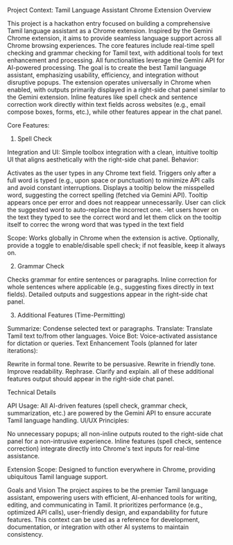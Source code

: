 Project Context: Tamil Language Assistant Chrome Extension
Overview

This project is a hackathon entry focused on building a comprehensive Tamil language assistant as a Chrome extension. Inspired by the Gemini Chrome extension, it aims to provide seamless language support across all Chrome browsing experiences. The core features include real-time spell checking and grammar checking for Tamil text, with additional tools for text enhancement and processing. All functionalities leverage the Gemini API for AI-powered processing. The goal is to create the best Tamil language assistant, emphasizing usability, efficiency, and integration without disruptive popups.
The extension operates universally in Chrome when enabled, with outputs primarily displayed in a right-side chat panel similar to the Gemini extension. Inline features like spell check and sentence correction work directly within text fields across websites (e.g., email compose boxes, forms, etc.), while other features appear in the chat panel.

Core Features:

1. Spell Check

Integration and UI: Simple toolbox integration with a clean, intuitive tooltip UI that aligns aesthetically with the right-side chat panel.
Behavior:

Activates as the user types in any Chrome text field.
Triggers only after a full word is typed (e.g., upon space or punctuation) to minimize API calls and avoid constant interruptions.
Displays a tooltip below the misspelled word, suggesting the correct spelling (fetched via Gemini API).
Tooltip appears once per error and does not reappear unnecessarily.
User can click the suggested word to auto-replace the incorrect one.
-let users hover on the text they typed to see the correct word and let them click on the tooltip itself to correc the wrong word that was typed in the text field


Scope: Works globally in Chrome when the extension is active. Optionally, provide a toggle to enable/disable spell check; if not feasible, keep it always on.

2. Grammar Check

Checks grammar for entire sentences or paragraphs.
Inline correction for whole sentences where applicable (e.g., suggesting fixes directly in text fields).
Detailed outputs and suggestions appear in the right-side chat panel.

3. Additional Features (Time-Permitting)

Summarize: Condense selected text or paragraphs.
Translate: Translate Tamil text to/from other languages.
Voice Bot: Voice-activated assistance for dictation or queries.
Text Enhancement Tools (planned for later iterations):

Rewrite in formal tone.
Rewrite to be persuasive.
Rewrite in friendly tone.
Improve readability.
Rephrase.
Clarify and explain.
all of these additional features output should appear in the right-side chat panel.



Technical Details

API Usage: All AI-driven features (spell check, grammar check, summarization, etc.) are powered by the Gemini API to ensure accurate Tamil language handling.
UI/UX Principles:

No unnecessary popups; all non-inline outputs routed to the right-side chat panel for a non-intrusive experience.
Inline features (spell check, sentence correction) integrate directly into Chrome's text inputs for real-time assistance.


Extension Scope: Designed to function everywhere in Chrome, providing ubiquitous Tamil language support.

Goals and Vision
The project aspires to be the premier Tamil language assistant, empowering users with efficient, AI-enhanced tools for writing, editing, and communicating in Tamil. It prioritizes performance (e.g., optimized API calls), user-friendly design, and expandability for future features. This context can be used as a reference for development, documentation, or integration with other AI systems to maintain consistency.